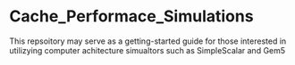 # Cache_Performace_Simulations
This repsoitory may serve as a getting-started guide for those interested in utilizying computer achitecture simualtors such as SimpleScalar and Gem5
